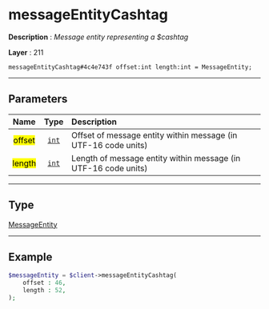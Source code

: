 # messageEntityCashtag

**Description** : *Message entity representing a $cashtag*

**Layer** : 211

```tl
messageEntityCashtag#4c4e743f offset:int length:int = MessageEntity;
```

---

## Parameters

| Name | Type | Description |
| :---: | :---: | :--- |
| <mark>offset</mark> | [`int`](type/int) | Offset of message entity within message (in UTF-16 code units) |
| <mark>length</mark> | [`int`](type/int) | Length of message entity within message (in UTF-16 code units) |

---

## Type

[MessageEntity](type/MessageEntity)

---

## Example

```php
$messageEntity = $client->messageEntityCashtag(
	offset : 46,
	length : 52,
);
```
